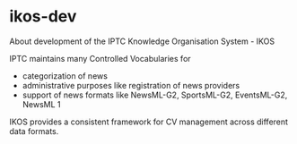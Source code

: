 # ikos-dev
About development of the IPTC Knowledge Organisation System - IKOS

IPTC maintains many Controlled Vocabularies for
- categorization of news
- administrative purposes like registration of news providers
- support of news formats like NewsML-G2, SportsML-G2, EventsML-G2, NewsML 1

IKOS provides a consistent framework for CV management across different data formats.

